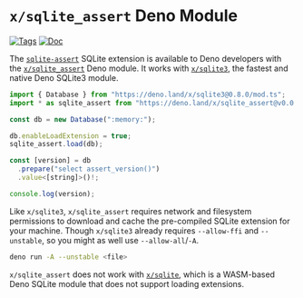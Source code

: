<!--- Generated with the deno_generate_package.sh script, don't edit by hand! -->

# `x/sqlite_assert` Deno Module

[![Tags](https://img.shields.io/github/release/asg017/sqlite-assert)](https://github.com/asg017/sqlite-assert/releases)
[![Doc](https://doc.deno.land/badge.svg)](https://doc.deno.land/https/deno.land/x/sqlite-assert@0.0.1-alpha.2/mod.ts)

The [`sqlite-assert`](https://github.com/asg017/sqlite-assert) SQLite extension is available to Deno developers with the [`x/sqlite_assert`](https://deno.land/x/sqlite_assert) Deno module. It works with [`x/sqlite3`](https://deno.land/x/sqlite3), the fastest and native Deno SQLite3 module.

```js
import { Database } from "https://deno.land/x/sqlite3@0.8.0/mod.ts";
import * as sqlite_assert from "https://deno.land/x/sqlite_assert@v0.0.1-alpha.2/mod.ts";

const db = new Database(":memory:");

db.enableLoadExtension = true;
sqlite_assert.load(db);

const [version] = db
  .prepare("select assert_version()")
  .value<[string]>()!;

console.log(version);

```

Like `x/sqlite3`, `x/sqlite_assert` requires network and filesystem permissions to download and cache the pre-compiled SQLite extension for your machine. Though `x/sqlite3` already requires `--allow-ffi` and `--unstable`, so you might as well use `--allow-all`/`-A`.

```bash
deno run -A --unstable <file>
```

`x/sqlite_assert` does not work with [`x/sqlite`](https://deno.land/x/sqlite@v3.7.0), which is a WASM-based Deno SQLite module that does not support loading extensions.
